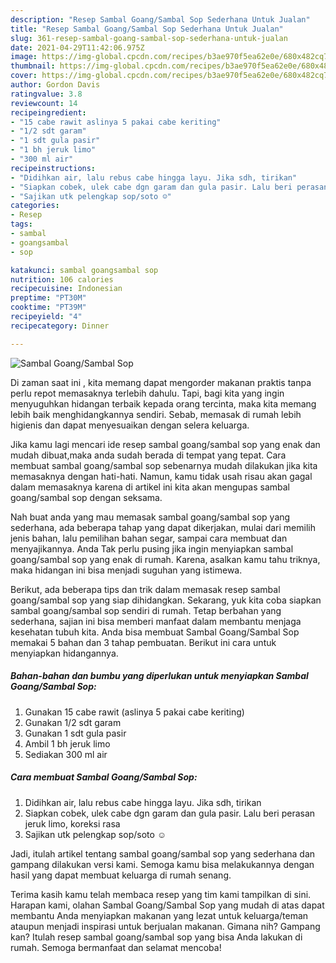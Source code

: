 ```yaml
---
description: "Resep Sambal Goang/Sambal Sop Sederhana Untuk Jualan"
title: "Resep Sambal Goang/Sambal Sop Sederhana Untuk Jualan"
slug: 361-resep-sambal-goang-sambal-sop-sederhana-untuk-jualan
date: 2021-04-29T11:42:06.975Z
image: https://img-global.cpcdn.com/recipes/b3ae970f5ea62e0e/680x482cq70/sambal-goangsambal-sop-foto-resep-utama.jpg
thumbnail: https://img-global.cpcdn.com/recipes/b3ae970f5ea62e0e/680x482cq70/sambal-goangsambal-sop-foto-resep-utama.jpg
cover: https://img-global.cpcdn.com/recipes/b3ae970f5ea62e0e/680x482cq70/sambal-goangsambal-sop-foto-resep-utama.jpg
author: Gordon Davis
ratingvalue: 3.8
reviewcount: 14
recipeingredient:
- "15 cabe rawit aslinya 5 pakai cabe keriting"
- "1/2 sdt garam"
- "1 sdt gula pasir"
- "1 bh jeruk limo"
- "300 ml air"
recipeinstructions:
- "Didihkan air, lalu rebus cabe hingga layu. Jika sdh, tirikan"
- "Siapkan cobek, ulek cabe dgn garam dan gula pasir. Lalu beri perasan jeruk limo, koreksi rasa"
- "Sajikan utk pelengkap sop/soto ☺️"
categories:
- Resep
tags:
- sambal
- goangsambal
- sop

katakunci: sambal goangsambal sop 
nutrition: 106 calories
recipecuisine: Indonesian
preptime: "PT30M"
cooktime: "PT39M"
recipeyield: "4"
recipecategory: Dinner

---
```



![Sambal Goang/Sambal Sop](https://img-global.cpcdn.com/recipes/b3ae970f5ea62e0e/680x482cq70/sambal-goangsambal-sop-foto-resep-utama.jpg)

Di zaman  saat ini , kita memang dapat mengorder makanan praktis tanpa perlu repot memasaknya terlebih dahulu. Tapi, bagi kita yang ingin menyuguhkan hidangan terbaik kepada orang tercinta, maka kita memang lebih baik menghidangkannya sendiri. Sebab, memasak di rumah lebih higienis dan dapat menyesuaikan dengan selera keluarga.

Jika kamu lagi mencari ide resep sambal goang/sambal sop yang enak dan mudah dibuat,maka anda sudah berada di tempat yang tepat. Cara membuat sambal goang/sambal sop  sebenarnya mudah dilakukan jika kita memasaknya dengan hati-hati. Namun, kamu tidak usah risau akan gagal dalam memasaknya 
karena di artikel ini kita akan mengupas sambal goang/sambal sop dengan seksama.  



Nah buat anda yang mau memasak sambal goang/sambal sop yang sederhana, ada beberapa tahap yang dapat dikerjakan, mulai dari memilih jenis bahan, lalu pemilihan bahan segar, sampai cara membuat dan menyajikannya. Anda Tak perlu pusing jika ingin menyiapkan sambal goang/sambal sop yang enak di rumah. Karena, asalkan kamu  tahu triknya, maka hidangan ini bisa menjadi suguhan yang istimewa.

Berikut, ada beberapa tips dan trik dalam memasak resep sambal goang/sambal sop yang siap dihidangkan. Sekarang, yuk kita coba siapkan sambal goang/sambal sop sendiri di rumah. Tetap berbahan yang sederhana, sajian ini bisa memberi manfaat dalam membantu menjaga kesehatan tubuh kita. Anda bisa membuat Sambal Goang/Sambal Sop memakai 5 bahan dan 3 tahap pembuatan. Berikut ini cara untuk menyiapkan hidangannya.

<!--inarticleads1-->

##### Bahan-bahan dan bumbu yang diperlukan untuk menyiapkan Sambal Goang/Sambal Sop:

1. Gunakan 15 cabe rawit (aslinya 5 pakai cabe keriting)
1. Gunakan 1/2 sdt garam
1. Gunakan 1 sdt gula pasir
1. Ambil 1 bh jeruk limo
1. Sediakan 300 ml air




<!--inarticleads2-->

##### Cara membuat Sambal Goang/Sambal Sop:

1. Didihkan air, lalu rebus cabe hingga layu. Jika sdh, tirikan
1. Siapkan cobek, ulek cabe dgn garam dan gula pasir. Lalu beri perasan jeruk limo, koreksi rasa
1. Sajikan utk pelengkap sop/soto ☺️




Jadi, itulah artikel tentang  sambal goang/sambal sop  yang sederhana dan gampang dilakukan versi kami. Semoga kamu bisa melakukannya dengan hasil yang dapat membuat keluarga di rumah senang. 

Terima kasih kamu telah membaca resep yang tim kami tampilkan di sini. Harapan kami, olahan  Sambal Goang/Sambal Sop yang mudah di atas dapat membantu Anda menyiapkan makanan yang lezat untuk keluarga/teman ataupun menjadi inspirasi untuk berjualan makanan. Gimana nih? Gampang kan? Itulah resep sambal goang/sambal sop yang bisa Anda lakukan di rumah. Semoga bermanfaat dan selamat mencoba!

